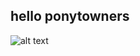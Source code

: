 ## hello ponytowners

![alt text](https://github.com/[spookelii]/[spookelii]/blob/[branch]/tumblr_d2088436b706f4b59818b44388d6dafa_86fc54d5_100.png?raw=true)
